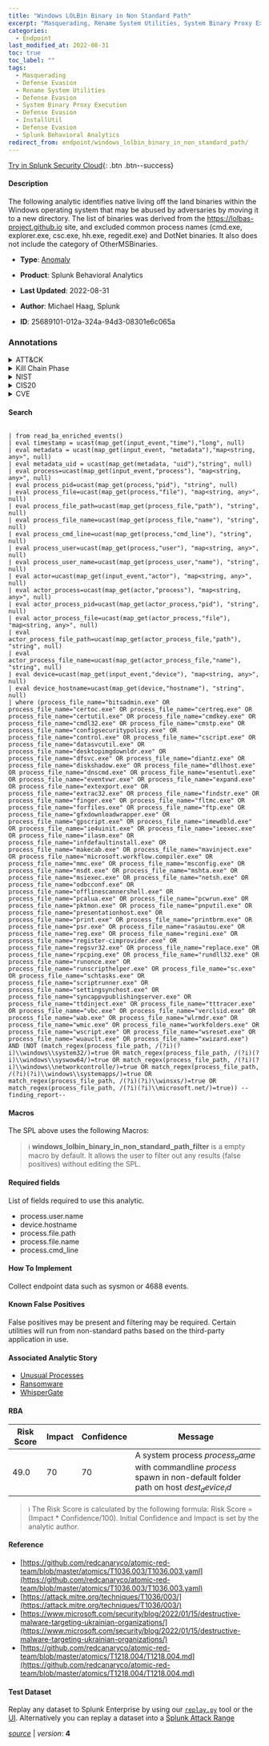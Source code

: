 ```yaml
---
title: "Windows LOLBin Binary in Non Standard Path"
excerpt: "Masquerading, Rename System Utilities, System Binary Proxy Execution, InstallUtil"
categories:
  - Endpoint
last_modified_at: 2022-08-31
toc: true
toc_label: ""
tags:
  - Masquerading
  - Defense Evasion
  - Rename System Utilities
  - Defense Evasion
  - System Binary Proxy Execution
  - Defense Evasion
  - InstallUtil
  - Defense Evasion
  - Splunk Behavioral Analytics
redirect_from: endpoint/windows_lolbin_binary_in_non_standard_path/
---
```




[Try in Splunk Security Cloud](https://www.splunk.com/en_us/cyber-security.html){: .btn .btn--success}

#### Description

The following analytic identifies native living off the land binaries within the Windows operating system that may be abused by adversaries by moving it to a new directory. The list of binaries was derived from the https://lolbas-project.github.io site, and excluded common process names (cmd.exe, explorer.exe, csc.exe, hh.exe, regedit.exe) and DotNet binaries. It also does not include the category of OtherMSBinaries.

- **Type**: [Anomaly](https://github.com/splunk/security_content/wiki/Detection-Analytic-Types)
- **Product**: Splunk Behavioral Analytics

- **Last Updated**: 2022-08-31
- **Author**: Michael Haag, Splunk
- **ID**: 25689101-012a-324a-94d3-08301e6c065a

### Annotations
<details>
  <summary>ATT&CK</summary>

<div markdown="1">

#### [ATT&CK](https://attack.mitre.org/)

| ID          | Technique   | Tactic         |
| ----------- | ----------- |--------------- |
| [T1036](https://attack.mitre.org/techniques/T1036/) | Masquerading | Defense Evasion |

| [T1036.003](https://attack.mitre.org/techniques/T1036/003/) | Rename System Utilities | Defense Evasion |

| [T1218](https://attack.mitre.org/techniques/T1218/) | System Binary Proxy Execution | Defense Evasion |

| [T1218.004](https://attack.mitre.org/techniques/T1218/004/) | InstallUtil | Defense Evasion |

</div>
</details>


<details>
  <summary>Kill Chain Phase</summary>

<div markdown="1">

* Exploitation


</div>
</details>


<details>
  <summary>NIST</summary>

<div markdown="1">

* DE.AE



</div>
</details>

<details>
  <summary>CIS20</summary>

<div markdown="1">

* CIS 10



</div>
</details>

<details>
  <summary>CVE</summary>

<div markdown="1">


</div>
</details>


#### Search

```
 
| from read_ba_enriched_events() 
| eval timestamp = ucast(map_get(input_event,"time"),"long", null) 
| eval metadata = ucast(map_get(input_event, "metadata"),"map<string, any>", null) 
| eval metadata_uid = ucast(map_get(metadata, "uid"),"string", null) 
| eval process=ucast(map_get(input_event,"process"), "map<string, any>", null) 
| eval process_pid=ucast(map_get(process,"pid"), "string", null) 
| eval process_file=ucast(map_get(process,"file"), "map<string, any>", null) 
| eval process_file_path=ucast(map_get(process_file,"path"), "string", null) 
| eval process_file_name=ucast(map_get(process_file,"name"), "string", null) 
| eval process_cmd_line=ucast(map_get(process,"cmd_line"), "string", null) 
| eval process_user=ucast(map_get(process,"user"), "map<string, any>", null) 
| eval process_user_name=ucast(map_get(process_user,"name"), "string", null) 
| eval actor=ucast(map_get(input_event,"actor"), "map<string, any>", null) 
| eval actor_process=ucast(map_get(actor,"process"), "map<string, any>", null) 
| eval actor_process_pid=ucast(map_get(actor_process,"pid"), "string", null) 
| eval actor_process_file=ucast(map_get(actor_process,"file"), "map<string, any>", null) 
| eval actor_process_file_path=ucast(map_get(actor_process_file,"path"), "string", null) 
| eval actor_process_file_name=ucast(map_get(actor_process_file,"name"), "string", null) 
| eval device=ucast(map_get(input_event,"device"), "map<string, any>", null) 
| eval device_hostname=ucast(map_get(device,"hostname"), "string", null) 
| where (process_file_name="bitsadmin.exe" OR process_file_name="certoc.exe" OR process_file_name="certreq.exe" OR process_file_name="certutil.exe" OR process_file_name="cmdkey.exe" OR process_file_name="cmdl32.exe" OR process_file_name="cmstp.exe" OR process_file_name="configsecuritypolicy.exe" OR process_file_name="control.exe" OR process_file_name="cscript.exe" OR process_file_name="datasvcutil.exe" OR process_file_name="desktopimgdownldr.exe" OR process_file_name="dfsvc.exe" OR process_file_name="diantz.exe" OR process_file_name="diskshadow.exe" OR process_file_name="dllhost.exe" OR process_file_name="dnscmd.exe" OR process_file_name="esentutl.exe" OR process_file_name="eventvwr.exe" OR process_file_name="expand.exe" OR process_file_name="extexport.exe" OR process_file_name="extrac32.exe" OR process_file_name="findstr.exe" OR process_file_name="finger.exe" OR process_file_name="fltmc.exe" OR process_file_name="forfiles.exe" OR process_file_name="ftp.exe" OR process_file_name="gfxdownloadwrapper.exe" OR process_file_name="gpscript.exe" OR process_file_name="imewdbld.exe" OR process_file_name="ie4uinit.exe" OR process_file_name="ieexec.exe" OR process_file_name="ilasm.exe" OR process_file_name="infdefaultinstall.exe" OR process_file_name="makecab.exe" OR process_file_name="mavinject.exe" OR process_file_name="microsoft.workflow.compiler.exe" OR process_file_name="mmc.exe" OR process_file_name="msconfig.exe" OR process_file_name="msdt.exe" OR process_file_name="mshta.exe" OR process_file_name="msiexec.exe" OR process_file_name="netsh.exe" OR process_file_name="odbcconf.exe" OR process_file_name="offlinescannershell.exe" OR process_file_name="pcalua.exe" OR process_file_name="pcwrun.exe" OR process_file_name="pktmon.exe" OR process_file_name="pnputil.exe" OR process_file_name="presentationhost.exe" OR process_file_name="print.exe" OR process_file_name="printbrm.exe" OR process_file_name="psr.exe" OR process_file_name="rasautou.exe" OR process_file_name="reg.exe" OR process_file_name="regini.exe" OR process_file_name="register-cimprovider.exe" OR process_file_name="regsvr32.exe" OR process_file_name="replace.exe" OR process_file_name="rpcping.exe" OR process_file_name="rundll32.exe" OR process_file_name="runonce.exe" OR process_file_name="runscripthelper.exe" OR process_file_name="sc.exe" OR process_file_name="schtasks.exe" OR process_file_name="scriptrunner.exe" OR process_file_name="settingsynchost.exe" OR process_file_name="syncappvpublishingserver.exe" OR process_file_name="ttdinject.exe" OR process_file_name="tttracer.exe" OR process_file_name="vbc.exe" OR process_file_name="verclsid.exe" OR process_file_name="wab.exe" OR process_file_name="wlrmdr.exe" OR process_file_name="wmic.exe" OR process_file_name="workfolders.exe" OR process_file_name="wscript.exe" OR process_file_name="wsreset.exe" OR process_file_name="wuauclt.exe" OR process_file_name="xwizard.exe") AND (NOT (match_regex(process_file_path, /(?i)(?i)\\windows\\system32/)=true OR match_regex(process_file_path, /(?i)(?i)\\windows\\syswow64/)=true OR match_regex(process_file_path, /(?i)(?i)\\windows\\networkcontrolle/)=true OR match_regex(process_file_path, /(?i)(?i)\\windows\\systemapps/)=true OR match_regex(process_file_path, /(?i)(?i)\\winsxs/)=true OR match_regex(process_file_path, /(?i)(?i)\\microsoft.net/)=true)) --finding_report--
```

#### Macros
The SPL above uses the following Macros:

> :information_source:
> **windows_lolbin_binary_in_non_standard_path_filter** is a empty macro by default. It allows the user to filter out any results (false positives) without editing the SPL.



#### Required fields
List of fields required to use this analytic.
* process.user.name
* device.hostname
* process.file.path
* process.file.name
* process.cmd_line



#### How To Implement
Collect endpoint data such as sysmon or 4688 events.
#### Known False Positives
False positives may be present and filtering may be required. Certain utilities will run from non-standard paths based on the third-party application in use.

#### Associated Analytic Story
* [Unusual Processes](/stories/unusual_processes)
* [Ransomware](/stories/ransomware)
* [WhisperGate](/stories/whispergate)




#### RBA

| Risk Score  | Impact      | Confidence   | Message      |
| ----------- | ----------- |--------------|--------------|
| 49.0 | 70 | 70 | A system process $process_name$ with commandline $process$ spawn in non-default folder path on host $dest_device_id$ |


> :information_source:
> The Risk Score is calculated by the following formula: Risk Score = (Impact * Confidence/100). Initial Confidence and Impact is set by the analytic author.


#### Reference

* [https://github.com/redcanaryco/atomic-red-team/blob/master/atomics/T1036.003/T1036.003.yaml](https://github.com/redcanaryco/atomic-red-team/blob/master/atomics/T1036.003/T1036.003.yaml)
* [https://attack.mitre.org/techniques/T1036/003/](https://attack.mitre.org/techniques/T1036/003/)
* [https://www.microsoft.com/security/blog/2022/01/15/destructive-malware-targeting-ukrainian-organizations/](https://www.microsoft.com/security/blog/2022/01/15/destructive-malware-targeting-ukrainian-organizations/)
* [https://github.com/redcanaryco/atomic-red-team/blob/master/atomics/T1218.004/T1218.004.md](https://github.com/redcanaryco/atomic-red-team/blob/master/atomics/T1218.004/T1218.004.md)



#### Test Dataset
Replay any dataset to Splunk Enterprise by using our [`replay.py`](https://github.com/splunk/attack_data#using-replaypy) tool or the [UI](https://github.com/splunk/attack_data#using-ui).
Alternatively you can replay a dataset into a [Splunk Attack Range](https://github.com/splunk/attack_range#replay-dumps-into-attack-range-splunk-server)




[*source*](https://github.com/splunk/security_content/tree/develop/detections/endpoint/windows_lolbin_binary_in_non_standard_path.yml) \| *version*: **4**